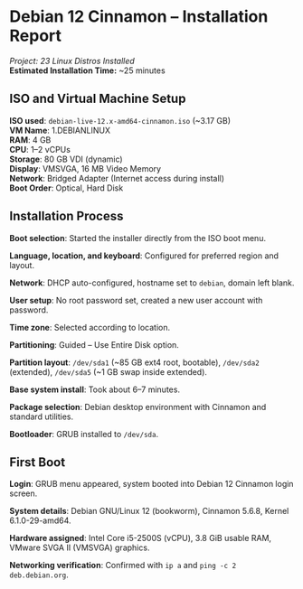 # Debian 12 Cinnamon – Installation Report
*Project: 23 Linux Distros Installed*  
**Estimated Installation Time:** ~25 minutes  

## ISO and Virtual Machine Setup
**ISO used**: `debian-live-12.x-amd64-cinnamon.iso` (~3.17 GB)  
**VM Name**: 1.DEBIANLINUX  
**RAM**: 4 GB  
**CPU**: 1–2 vCPUs  
**Storage**: 80 GB VDI (dynamic)  
**Display**: VMSVGA, 16 MB Video Memory  
**Network**: Bridged Adapter (Internet access during install)  
**Boot Order**: Optical, Hard Disk  

## Installation Process
**Boot selection**: Started the installer directly from the ISO boot menu.  

**Language, location, and keyboard**: Configured for preferred region and layout.  

**Network**: DHCP auto-configured, hostname set to `debian`, domain left blank.  

**User setup**: No root password set, created a new user account with password.  

**Time zone**: Selected according to location.  

**Partitioning**: Guided – Use Entire Disk option.  

**Partition layout**: `/dev/sda1` (~85 GB ext4 root, bootable), `/dev/sda2` (extended), `/dev/sda5` (~1 GB swap inside extended).  

**Base system install**: Took about 6–7 minutes.  

**Package selection**: Debian desktop environment with Cinnamon and standard utilities.  

**Bootloader**: GRUB installed to `/dev/sda`.  

## First Boot
**Login**: GRUB menu appeared, system booted into Debian 12 Cinnamon login screen.  

**System details**: Debian GNU/Linux 12 (bookworm), Cinnamon 5.6.8, Kernel 6.1.0-29-amd64.  

**Hardware assigned**: Intel Core i5-2500S (vCPU), 3.8 GiB usable RAM, VMware SVGA II (VMSVGA) graphics.  

**Networking verification**: Confirmed with `ip a` and `ping -c 2 deb.debian.org`.  
